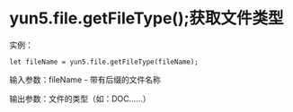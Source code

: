 # yun5.file.getFileType\(\);获取文件类型

实例：

```text
let fileName = yun5.file.getFileType(fileName);
```

输入参数：fileName - 带有后缀的文件名称

输出参数：文件的类型（如：DOC......）



